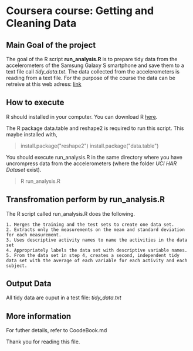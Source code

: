 # Coursera course: Getting and Cleaning Data

## Main Goal of the project
The goal of the R script **run_analysis.R** is to prepare tidy data from the accelerometers of the Samsung Galaxy S smartphone and save them to a text file call *tidy_data.txt*. The data collected from the accelerometers is reading from a text file. For the purpose of the course the data can be retreive at this web adress: [link](https://d396qusza40orc.cloudfront.net/getdata%2Fprojectfiles%2FUCI%20HAR%20Dataset.zip)

## How to execute
R should installed in your computer. You can download R [here]().

The R package data.table and reshape2 is required to run this script. This maybe installed with,

>install.package("reshape2")
>install.package("data.table")

You should execute run_analysis.R in the same directory where you have uncrompress data from the accelerometers (where the folder *UCI HAR Dataset* exist).
> R run_analysis.R

## Transfromation perform by run_analysis.R

 The R script called run_analysis.R does the following. 

    1. Merges the training and the test sets to create one data set.
    2. Extracts only the measurements on the mean and standard deviation for each measurement. 
    3. Uses descriptive activity names to name the activities in the data set
    4. Appropriately labels the data set with descriptive variable names.
    5. From the data set in step 4, creates a second, independent tidy data set with the average of each variable for each activity and each subject.

## Output Data
All tidy data are ouput in a test file: *tidy_data.txt*

## More information
For futher details, refer to CoodeBook.md

Thank you for reading this file.